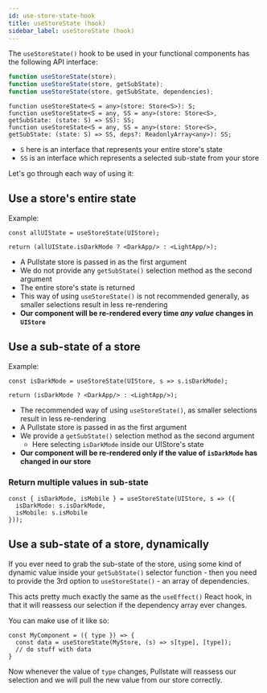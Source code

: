 ```yaml
---
id: use-store-state-hook
title: useStoreState (hook)
sidebar_label: useStoreState (hook)
---
```


The `useStoreState()` hook to be used in your functional components has the following API interface:

<!--DOCUSAURUS_CODE_TABS-->
<!--JavaScript-->
```jsx
function useStoreState(store);
function useStoreState(store, getSubState);
function useStoreState(store, getSubState, dependencies);
```

<!--TypeScript-->
```tsx
function useStoreState<S = any>(store: Store<S>): S;
function useStoreState<S = any, SS = any>(store: Store<S>, getSubState: (state: S) => SS): SS;
function useStoreState<S = any, SS = any>(store: Store<S>, getSubState: (state: S) => SS, deps?: ReadonlyArray<any>): SS;
```

* `S` here is an interface that represents your entire store's state
* `SS` is an interface which represents a selected sub-state from your store

<!--END_DOCUSAURUS_CODE_TABS-->

Let's go through each way of using it:

## Use a store's entire state

Example:

```tsx
const allUIState = useStoreState(UIStore);

return (allUIState.isDarkMode ? <DarkApp/> : <LightApp/>);
```

* A Pullstate store is passed in as the first argument
* We do not provide any `getSubState()` selection method as the second argument
* The entire store's state is returned
* This way of using `useStoreState()` is not recommended generally, as smaller selections result in less re-rendering
* **Our component will be re-rendered every time _any value_ changes in `UIStore`**

## Use a sub-state of a store

Example:

```tsx
const isDarkMode = useStoreState(UIStore, s => s.isDarkMode);

return (isDarkMode ? <DarkApp/> : <LightApp/>);
```

* The recommended way of using `useStoreState()`, as smaller selections result in less re-rendering
* A Pullstate store is passed in as the first argument
* We provide a `getSubState()` selection method as the second argument
  * Here selecting `isDarkMode` inside our UIStore's state
* **Our component will be re-rendered only if the value of `isDarkMode` has changed in our store**

### Return multiple values in sub-state

```tsx
const { isDarkMode, isMobile } = useStoreState(UIStore, s => ({
  isDarkMode: s.isDarkMode,
  isMobile: s.isMobile
}));
```

## Use a sub-state of a store, dynamically

If you ever need to grab the sub-state of the store, using some kind of dynamic value inside your `getSubState()` selector function - then you need to provide the 3rd option to `useStoreState()` - an array of dependencies.

This acts pretty much exactly the same as the `useEffect()` React hook, in that it will reassess our selection if the dependency array ever changes.

You can make use of it like so:

```tsx
const MyComponent = ({ type }) => {
  const data = useStoreState(MyStore, (s) => s[type], [type]);
  // do stuff with data
}
```

Now whenever the value of `type` changes, Pullstate will reassess our selection and we will pull the new value from our store correctly.
